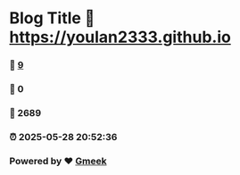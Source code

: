 # Blog Title :link: https://youlan2333.github.io 
### :page_facing_up: [9](https://youlan2333.github.io/tag.html) 
### :speech_balloon: 0 
### :hibiscus: 2689 
### :alarm_clock: 2025-05-28 20:52:36 
### Powered by :heart: [Gmeek](https://github.com/Meekdai/Gmeek)
